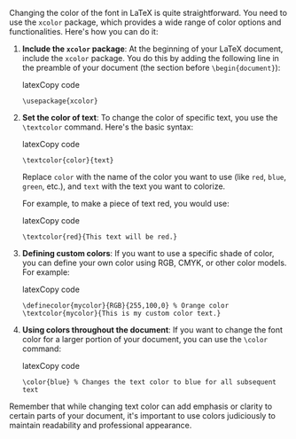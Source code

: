   
Changing the color of the font in LaTeX is quite straightforward. You need to use the `xcolor` package, which provides a wide range of color options and functionalities. Here's how you can do it:

1. **Include the `xcolor` package**: At the beginning of your LaTeX document, include the `xcolor` package. You do this by adding the following line in the preamble of your document (the section before `\begin{document}`):
    
    latexCopy code
    
    `\usepackage{xcolor}`
    
2. **Set the color of text**: To change the color of specific text, you use the `\textcolor` command. Here's the basic syntax:
    
    latexCopy code
    
    `\textcolor{color}{text}`
    
    Replace `color` with the name of the color you want to use (like `red`, `blue`, `green`, etc.), and `text` with the text you want to colorize.
    
    For example, to make a piece of text red, you would use:
    
    latexCopy code
    
    `\textcolor{red}{This text will be red.}`
    
3. **Defining custom colors**: If you want to use a specific shade of color, you can define your own color using RGB, CMYK, or other color models. For example:
    
    latexCopy code
    
    `\definecolor{mycolor}{RGB}{255,100,0} % Orange color \textcolor{mycolor}{This is my custom color text.}`
    
4. **Using colors throughout the document**: If you want to change the font color for a larger portion of your document, you can use the `\color` command:
    
    latexCopy code
    
    `\color{blue} % Changes the text color to blue for all subsequent text`
    

Remember that while changing text color can add emphasis or clarity to certain parts of your document, it's important to use colors judiciously to maintain readability and professional appearance.